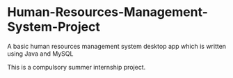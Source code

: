 # Human-Resources-Management-System-Project

A basic human resources management system desktop app which is written using Java and MySQL 

This is a compulsory summer internship project. 
